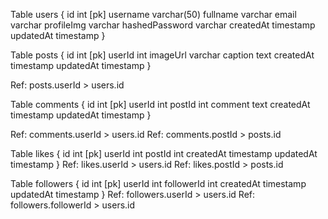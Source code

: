 Table users {
  id int [pk]
  username varchar(50)
  fullname varchar
  email varchar
  profileImg varchar
  hashedPassword varchar
  createdAt timestamp
  updatedAt timestamp
}


Table posts {
  id int [pk]
  userId int
  imageUrl varchar
  caption text
  createdAt timestamp
  updatedAt timestamp
}

Ref: posts.userId > users.id

Table comments {
  id int [pk]
  userId int
  postId int
  comment text
  createdAt timestamp
  updatedAt timestamp
}

Ref: comments.userId > users.id
Ref: comments.postId > posts.id

Table likes {
  id int [pk]
  userId int
  postId int
  createdAt timestamp
  updatedAt timestamp
}
Ref: likes.userId > users.id
Ref: likes.postId > posts.id

Table followers {
  id int [pk]
  userId int
  followerId int
  createdAt timestamp
  updatedAt timestamp
}
Ref: followers.userId > users.id 
Ref: followers.followerId > users.id

